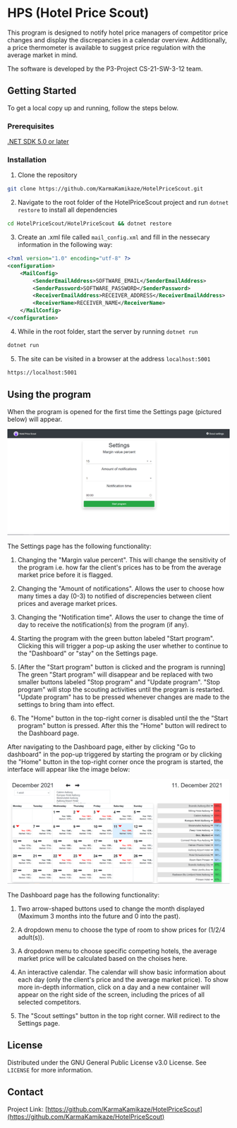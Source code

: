 # HPS (Hotel Price Scout)

This program is designed to notify hotel price managers of competitor price changes and display the discrepancies in a calendar overview. Additionally, a price thermometer is available to suggest price regulation with the average market in mind.

The software is developed by the P3-Project CS-21-SW-3-12 team.

<!-- GETTING STARTED -->
 ## Getting Started
 
 To get a local copy up and running, follow the steps below.
 
 ### Prerequisites
 
 [.NET SDK 5.0 or later](https://dotnet.microsoft.com/download/dotnet/5.0)
 
 ### Installation 

 1. Clone the repository

```sh
git clone https://github.com/KarmaKamikaze/HotelPriceScout.git
```

 2. Navigate to the root folder of the HotelPriceScout project and run `dotnet restore` to install all dependencies
```sh
cd HotelPriceScout/HotelPriceScout && dotnet restore
```

 3. Create an .xml file called `mail_config.xml` and fill in the nessecary information in the following way:
```xml
<?xml version="1.0" encoding="utf-8" ?>
<configuration>
    <MailConfig>
        <SenderEmailAddress>SOFTWARE_EMAIL</SenderEmailAddress>
        <SenderPassword>SOFTWARE_PASSWORD</SenderPassword>
        <ReceiverEmailAddress>RECEIVER_ADDRESS</ReceiverEmailAddress>
        <ReceiverName>RECEIVER_NAME</ReceiverName>
    </MailConfig>
</configuration>
```

 4. While in the root folder, start the server by running `dotnet run`
```sh
dotnet run
```

 5. The site can be visited in a browser at the address `localhost:5001`

```sh
https://localhost:5001
```

 <!-- Using the program -->
## Using the program

When the program is opened for the first time the Settings page (pictured below) will appear.

![Optional Text](https://github.com/KarmaKamikaze/HotelPriceScout/blob/dev/.github/images/settingsPage.PNG)

The Settings page has the following functionality:

1. Changing the "Margin value percent". This will change the sensitivity of the program i.e. how far the client's prices has to be from the average market price before it is flagged.

2. Changing the "Amount of notifications". Allows the user to choose how many times a day (0-3) to notified of discrepencies between client prices and average market prices.

3. Changing the "Notification time". Allows the user to change the time of day to receive the notification(s) from the program (if any).

4. Starting the program with the green button labeled "Start program". Clicking this will trigger a pop-up asking the user whether to continue to the "Dashboard" or "stay" on the Settings page.

5. [After the "Start program" button is clicked and the program is running] The green "Start program" will disappear and be replaced with two smaller buttons labeled "Stop program" and "Update program". "Stop program" will stop the scouting activities until the program is restarted. "Update program" has to be pressed whenever changes are made to the settings to bring tham into effect.

6. The "Home" button in the top-right corner is disabled until the the "Start program" button is pressed. After this the "Home" button will redirect to the Dashboard page.

After navigating to the Dashboard page, either by clicking "Go to dashboard" in the pop-up triggered by starting the program or by clicking the "Home" button in the top-right corner once the program is started, the interface will appear like the image below:

![Optional Text](https://github.com/KarmaKamikaze/HotelPriceScout/blob/dev/.github/images/dashboardPage.PNG)

The Dashboard page has the following functionality:

1. Two arrow-shaped buttons used to change the month displayed (Maximum 3 months into the future and 0 into the past).

2. A dropdown menu to choose the type of room to show prices for (1/2/4 adult(s)).

3. A dropdown menu to choose specific competing hotels, the average market price will be calculated based on the choises here.

4. An interactive calendar. The calendar will show basic information about each day (only the client's price and the average market price). To show more in-depth information, click on a day and a new container will appear on the right side of the screen, including the prices of all selected competitors.

5. The "Scout settings" button in the top right corner. Will redirect to the Settings page.

 <!-- LICENSE -->
 ## License
 
 Distributed under the GNU General Public License v3.0 License. See `LICENSE` for more information. 


 <!-- CONTACT --> 
 ## Contact 
 
 Project Link: [https://github.com/KarmaKamikaze/HotelPriceScout](https://github.com/KarmaKamikaze/HotelPriceScout)
